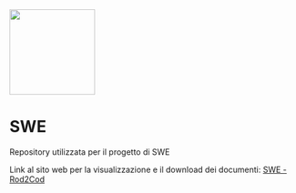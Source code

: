 <img src="https://avatars.githubusercontent.com/Rod2Cod" width="150" height="150">

# SWE
Repository utilizzata per il progetto di SWE

Link al sito web per la visualizzazione e il download dei documenti: <a href="https://rod2cod.github.io/SWE" target="_blank">SWE - Rod2Cod</a>
